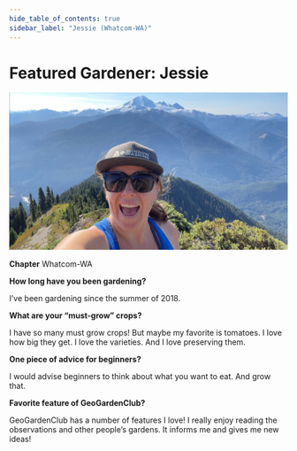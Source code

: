 ```yaml
---
hide_table_of_contents: true
sidebar_label: "Jessie (Whatcom-WA)"
---
```


# Featured Gardener: Jessie 

<img src="/img/featured-gardeners/jessie-garden.jpeg"/>

**Chapter** Whatcom-WA


**How long have you been gardening?** 

I’ve been gardening since the summer of 2018.

**What are your “must-grow” crops?** 

I have so many must grow crops! But maybe my favorite is tomatoes. I love how big they get. I love the varieties. And I love preserving them.

**One piece of advice for beginners?** 

I would advise beginners to think about what you want to eat. And grow that.

**Favorite feature of GeoGardenClub?** 

GeoGardenClub has a number of features I love! I really enjoy reading the observations and other people’s gardens. It informs me and gives me new ideas!